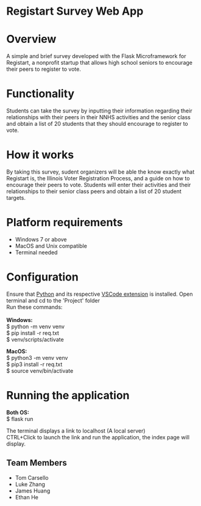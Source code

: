 # Registart Survey Web App

# Overview
A simple and brief survey developed with the Flask Microframework for Registart, a nonprofit startup that allows high school seniors to encourage their peers to register to vote.

# Functionality
Students can take the survey by inputting their information regarding their relationships with their peers in their NNHS activities and the senior class and obtain a list of 20 students that they should encourage to register to vote.

# How it works
By taking this survey, sudent organizers will be able the know exactly what Registart is, the Illinois Voter Registration Process, and a guide on how to encourage their peers to vote. Students will enter their activities and their relationships to their senior class peers and obtain a list of 20 student targets.

# Platform requirements
- Windows 7 or above <br/>
- MacOS and Unix compatible <br/>
- Terminal needed 

# Configuration 
Ensure that [Python](https://www.python.org/) and its respective [VSCode extension](https://code.visualstudio.com/docs/python/python-tutorial) is installed.
Open terminal and cd to the 'Project' folder<br/>
Run these commands: <br/>
<br/>
<strong>Windows:</strong><br/>
$ python -m venv venv <br/>
$ pip install -r req.txt <br/>
$ venv/scripts/activate <br/>

<strong>MacOS:</strong><br/>
$ python3 -m venv venv <br/>
$ pip3 install -r req.txt <br/>
$ source venv/bin/activate <br/>

# Running the application 
<strong>Both OS: </strong><br/>
$ flask run <br/>

The terminal displays a link to localhost (A local server) <br/>
CTRL+Click to launch the link and run the application, the index page will display. <br/>

## Team Members
* Tom Carsello
* Luke Zhang
* James Huang
* Ethan He
